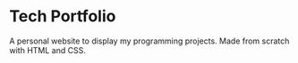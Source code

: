 # Tech Portfolio
A personal website to display my programming projects. Made from scratch with HTML and CSS.

